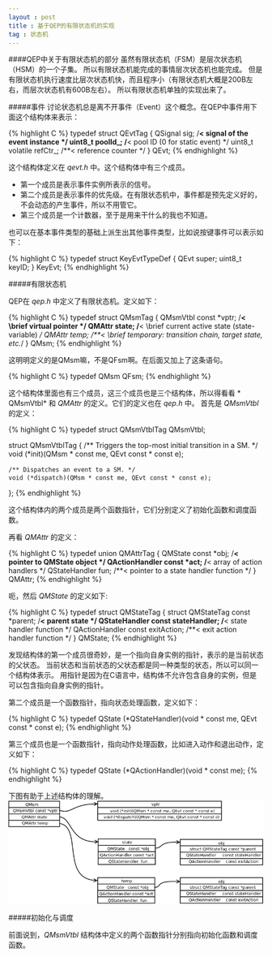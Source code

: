 ```yaml
---
layout : post
title : 基于QEP的有限状态机的实现
tag : 状态机
---
```


####QEP中关于有限状态机的部分
虽然有限状态机（FSM）是层次状态机（HSM）的一个子集。
所以有限状态机能完成的事情层次状态机也能完成。
但是有限状态机执行速度比层次状态机快，而且程序小（有限状态机大概是200B左右，而层次状态机有600B左右）。
所以有限状态机单独的实现出来了。

#####事件
讨论状态机总是离不开事件（Event）这个概念。在QEP中事件用下面这个结构体来表示：

{% highlight C %} 
typedef struct QEvtTag {
    QSignal sig;                          /**< signal of the event instance */
    uint8_t poolId_;                      /**< pool ID (0 for static event) */
    uint8_t volatile refCtr_;                        /**< reference counter */
} QEvt;
{% endhighlight %} 

这个结构体定义在 *qevt.h* 中。这个结构体中有三个成员。

* 第一个成员是表示事件实例所表示的信号。
* 第二个成员是表示事件的优先级。在有限状态机中，事件都是预先定义好的，不会动态的产生事件，所以不用管它。
* 第三个成员是一个计数器，至于是用来干什么的我也不知道。

也可以在基本事件类型的基础上派生出其他事件类型，比如说按键事件可以表示如下：

{% highlight C %} 
typedef struct KeyEvtTypeDef
{
    QEvt    super;
    uint8_t keyID;
} KeyEvt;
{% endhighlight %} 

#####有限状态机

QEP在 *qep.h* 中定义了有限状态机。定义如下：

{% highlight C %} 
typedef struct QMsmTag {
    QMsmVtbl const *vptr;                       /**< \brief virtual pointer */
    QMAttr state;         /**< \brief current active state (state-variable) */
    QMAttr temp; /**< \brief temporary: transition chain, target state, etc.*/
} QMsm;
{% endhighlight %} 

这明明定义的是QMsm嘛，不是QFsm啊。在后面又加上了这条语句。

{% highlight C %} 
typedef QMsm QFsm;
{% endhighlight %} 

这个结构体里面也有三个成员，这三个成员也是三个结构体，所以得看看 * QMsmVtbl* 和 *QMAttr* 的定义。它们的定义也在 *qep.h* 中。
首先是 *QMsmVtbl* 的定义：

{% highlight C %} 
typedef struct QMsmVtblTag QMsmVtbl;

struct QMsmVtblTag {
    /** Triggers the top-most initial transition in a SM. */
    void (*init)(QMsm * const me, QEvt const * const e);

    /** Dispatches an event to a SM. */
    void (*dispatch)(QMsm * const me, QEvt const * const e);
};
{% endhighlight %} 

这个结构体内的两个成员是两个函数指针，它们分别定义了初始化函数和调度函数。

再看 *QMAttr* 的定义：

{% highlight C %} 
typedef union QMAttrTag {
    QMState        const *obj;               /**< pointer to QMState object */
    QActionHandler const *act;                /**< array of action handlers */
    QStateHandler  fun;            /**< pointer to a state handler function */
} QMAttr;
{% endhighlight %} 

呃，然后 *QMState* 的定义如下:

{% highlight C %} 
typedef struct QMStateTag {
    struct QMStateTag const *parent;                      /**< parent state */
    QStateHandler     const stateHandler;      /**<  state handler function */
    QActionHandler    const exitAction;   /**< exit action handler function */
} QMState;
{% endhighlight %} 

发现结构体的第一个成员很奇妙，是一个指向自身实例的指针，表示的是当前状态的父状态。
当前状态和当前状态的父状态都是同一种类型的状态，所以可以同一个结构体表示。
用指针是因为在C语言中，结构体不允许包含自身的实例，但是可以包含指向自身实例的指针。

第二个成员是一个函数指针，指向状态处理函数，定义如下：

{% highlight C %} 
typedef QState (*QStateHandler)(void * const me, QEvt const * const e);
{% endhighlight %} 

第三个成员也是一个函数指针，指向动作处理函数，比如进入动作和退出动作，定义如下：

{% highlight C %} 
typedef QState (*QActionHandler)(void * const me);
{% endhighlight %} 

下图有助于上述结构体的理解。
![图1](/image/状态结构体.png)

#####初始化与调度

前面说到，*QMsmVtbl* 结构体中定义的两个函数指针分别指向初始化函数和调度函数。
